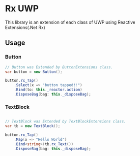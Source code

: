# Rx UWP

This library is an extension of each class of UWP using Reactive Extensions(.Net Rx)

## Usage

### Button

```c#
// Button was Extended by ButtonExtensions class.
var button = new Button(); 

button.rx_Tap()
    .Select(x => "button tapped!!")
    .Bind(to: this._reactor.action)
    .DisposeBag(bag: this._disposeBag);

```

### TextBlock

```c#

// TextBlock was Extended by TextBlockExtensions class.
var tb = new TextBlock();

button.rx_Tap()
    .Map(x => "Hello World")
    .Bind<string>(tb.rx_Text())
    .DisposeBag(bag: this._disposeBag);
```